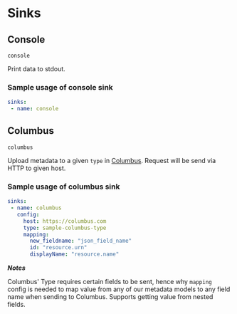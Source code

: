 # Sinks

## Console

`console`

Print data to stdout.

### Sample usage of console sink

```yaml
sinks:
 - name: console
```

## Columbus

`columbus`

Upload metadata to a given `type` in [Columbus](https://github.com/odpf/meteor/tree/cb12c3ecf8904cf3f4ce365ca8981ccd132f35d0/docs/reference/github.com/odpf/columbus/README.md). Request will be send via HTTP to given host.

### Sample usage of columbus sink

```yaml
sinks:
 - name: columbus
   config:
     host: https://columbus.com
     type: sample-columbus-type
     mapping:
       new_fieldname: "json_field_name"
       id: "resource.urn"
       displayName: "resource.name"
```

_**Notes**_

Columbus' Type requires certain fields to be sent, hence why `mapping` config is needed to map value from any of our metadata models to any field name when sending to Columbus. Supports getting value from nested fields.
